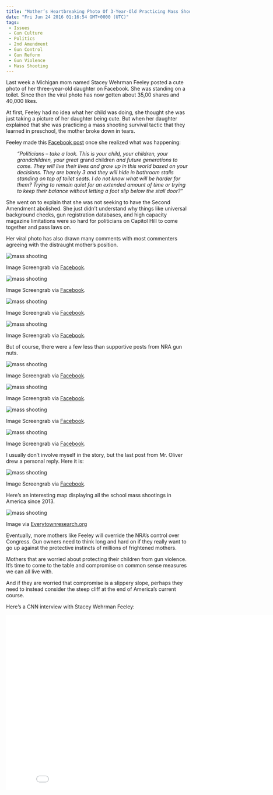 ```yaml
---
title: "Mother’s Heartbreaking Photo Of 3-Year-Old Practicing Mass Shooting Survival Drill Goes Viral (VIDEO)"
date: "Fri Jun 24 2016 01:16:54 GMT+0000 (UTC)"
tags: 
 - Issues
 - Gun Culture
 - Politics
 - 2nd Amendment
 - Gun Control
 - Gun Reform
 - Gun Violence
 - Mass Shooting
---
```

<p><!--OffDef--></p><p><!--Ads1--></p><p>Last week a Michigan mom named Stacey Wehrman Feeley posted a cute photo of her three-year-old daughter on Facebook. She was standing on a toilet. Since then the viral photo has now gotten about 35,00 shares and 40,000 likes.</p><p>At first, Feeley had no idea what her child was doing, she thought she was just taking a picture of her daughter being cute. But when her daughter explained that she was practicing a mass shooting survival tactic that they learned in preschool, the mother broke down in tears.</p><p>Feeley made this <a href="https://www.facebook.com/stacey.w.feeley/posts/10209969511258300" onclick="__gaTracker(&apos;send&apos;, &apos;event&apos;, &apos;outbound-article&apos;, &apos;https://www.facebook.com/stacey.w.feeley/posts/10209969511258300&apos;, &apos;Facebook post&apos;);">Facebook post</a> once she realized what was happening:</p><p style="padding-left: 30px;"><em>&#x201C;Politicians &#x2013; take a look. This is your child, your children, your grandchildren, your great </em>grand children<em> and future generations to come. They will live their lives and grow up in this world based on your decisions. They are barely 3 and they will hide in bathroom stalls standing on top of toilet seats. I do not know what will be harder for them? Trying to remain quiet for an extended amount of time or trying to keep their balance without letting a foot slip below the stall door?&#x201D;</em></p><p>She went on to explain that she was not seeking to have the Second Amendment abolished. She just didn&#x2019;t understand why things like universal background checks, gun registration databases, and high capacity magazine limitations were so hard for politicians on Capitol Hill to come together and pass laws on.</p><p>Her viral photo has also drawn many comments with most commenters agreeing with the distraught mother&#x2019;s position.</p><div id="attachment_138852" style="width: 650px" class="wp-caption aligncenter"><img class="wp-image-138852" src="//i2.wp.com/cdn.liberalamerica.org/wp-content/uploads/2016/06/2016-06-23_17-12-28.jpg?resize=640%2C677" alt="mass shooting" srcset="//i2.wp.com/cdn.liberalamerica.org/wp-content/uploads/2016/06/2016-06-23_17-12-28.jpg?resize=640%2C677 537w, //i2.wp.com/cdn.liberalamerica.org/wp-content/uploads/2016/06/2016-06-23_17-12-28.jpg?resize=640%2C677 64w, //i2.wp.com/cdn.liberalamerica.org/wp-content/uploads/2016/06/2016-06-23_17-12-28.jpg?resize=640%2C677 350w" sizes="(max-width: 640px) 100vw, 640px" data-recalc-dims="1">
<p class="wp-caption-text">Image Screengrab via <a href="https://www.facebook.com/stacey.w.feeley" onclick="__gaTracker(&apos;send&apos;, &apos;event&apos;, &apos;outbound-article&apos;, &apos;https://www.facebook.com/stacey.w.feeley&apos;, &apos;Facebook&apos;);">Facebook</a>.</p>
</div><div id="attachment_138853" style="width: 630px" class="wp-caption aligncenter"><img class="wp-image-138853" src="//i2.wp.com/cdn.liberalamerica.org/wp-content/uploads/2016/06/2016-06-23_17-15-32.jpg?resize=620%2C194" alt="mass shooting" srcset="//i2.wp.com/cdn.liberalamerica.org/wp-content/uploads/2016/06/2016-06-23_17-15-32.jpg?resize=620%2C194 499w, //i2.wp.com/cdn.liberalamerica.org/wp-content/uploads/2016/06/2016-06-23_17-15-32.jpg?resize=620%2C194 64w, //i2.wp.com/cdn.liberalamerica.org/wp-content/uploads/2016/06/2016-06-23_17-15-32.jpg?resize=620%2C194 350w" sizes="(max-width: 620px) 100vw, 620px" data-recalc-dims="1">
<p class="wp-caption-text">Image Screengrab via <a href="https://www.facebook.com/stacey.w.feeley" onclick="__gaTracker(&apos;send&apos;, &apos;event&apos;, &apos;outbound-article&apos;, &apos;https://www.facebook.com/stacey.w.feeley&apos;, &apos;Facebook&apos;);">Facebook</a>.</p>
</div><div id="attachment_138864" style="width: 630px" class="wp-caption aligncenter"><img class="wp-image-138864" src="//i1.wp.com/cdn.liberalamerica.org/wp-content/uploads/2016/06/2016-06-23_17-20-25.jpg?resize=620%2C139" alt="mass shooting" srcset="//i1.wp.com/cdn.liberalamerica.org/wp-content/uploads/2016/06/2016-06-23_17-20-25.jpg?resize=620%2C139 487w, //i1.wp.com/cdn.liberalamerica.org/wp-content/uploads/2016/06/2016-06-23_17-20-25.jpg?resize=620%2C139 64w, //i1.wp.com/cdn.liberalamerica.org/wp-content/uploads/2016/06/2016-06-23_17-20-25.jpg?resize=620%2C139 350w" sizes="(max-width: 620px) 100vw, 620px" data-recalc-dims="1">
<p class="wp-caption-text">Image Screengrab via <a href="https://www.facebook.com/stacey.w.feeley" onclick="__gaTracker(&apos;send&apos;, &apos;event&apos;, &apos;outbound-article&apos;, &apos;https://www.facebook.com/stacey.w.feeley&apos;, &apos;Facebook&apos;);" target="_blank">Facebook</a>.</p>
</div><div id="attachment_138860" style="width: 630px" class="wp-caption aligncenter"><img class="wp-image-138860" src="//i2.wp.com/cdn.liberalamerica.org/wp-content/uploads/2016/06/2016-06-23_17-32-40.jpg?resize=620%2C127" alt="mass shooting" srcset="//i2.wp.com/cdn.liberalamerica.org/wp-content/uploads/2016/06/2016-06-23_17-32-40.jpg?resize=620%2C127 492w, //i2.wp.com/cdn.liberalamerica.org/wp-content/uploads/2016/06/2016-06-23_17-32-40.jpg?resize=620%2C127 64w, //i2.wp.com/cdn.liberalamerica.org/wp-content/uploads/2016/06/2016-06-23_17-32-40.jpg?resize=620%2C127 350w" sizes="(max-width: 620px) 100vw, 620px" data-recalc-dims="1">
<p class="wp-caption-text">Image Screengrab via <a href="https://www.facebook.com/stacey.w.feeley" onclick="__gaTracker(&apos;send&apos;, &apos;event&apos;, &apos;outbound-article&apos;, &apos;https://www.facebook.com/stacey.w.feeley&apos;, &apos;Facebook&apos;);" target="_blank">Facebook</a>.</p>
</div><p>But of course, there were a few less than supportive posts from NRA gun nuts.</p><div id="attachment_138866" style="width: 630px" class="wp-caption aligncenter"><img class="wp-image-138866" src="//i2.wp.com/cdn.liberalamerica.org/wp-content/uploads/2016/06/2016-06-23_17-18-26.jpg?resize=620%2C119" alt="mass shooting" srcset="//i2.wp.com/cdn.liberalamerica.org/wp-content/uploads/2016/06/2016-06-23_17-18-26.jpg?resize=620%2C119 502w, //i2.wp.com/cdn.liberalamerica.org/wp-content/uploads/2016/06/2016-06-23_17-18-26.jpg?resize=620%2C119 64w, //i2.wp.com/cdn.liberalamerica.org/wp-content/uploads/2016/06/2016-06-23_17-18-26.jpg?resize=620%2C119 350w" sizes="(max-width: 620px) 100vw, 620px" data-recalc-dims="1">
<p class="wp-caption-text">Image Screengrab via <a href="https://www.facebook.com/stacey.w.feeley" onclick="__gaTracker(&apos;send&apos;, &apos;event&apos;, &apos;outbound-article&apos;, &apos;https://www.facebook.com/stacey.w.feeley&apos;, &apos;Facebook&apos;);" target="_blank">Facebook</a>.</p>
</div><div id="attachment_138865" style="width: 630px" class="wp-caption aligncenter"><img class="wp-image-138865" src="//i2.wp.com/cdn.liberalamerica.org/wp-content/uploads/2016/06/2016-06-23_17-18-58.jpg?resize=620%2C125" alt="mass shooting" srcset="//i2.wp.com/cdn.liberalamerica.org/wp-content/uploads/2016/06/2016-06-23_17-18-58.jpg?resize=620%2C125 425w, //i2.wp.com/cdn.liberalamerica.org/wp-content/uploads/2016/06/2016-06-23_17-18-58.jpg?resize=620%2C125 64w, //i2.wp.com/cdn.liberalamerica.org/wp-content/uploads/2016/06/2016-06-23_17-18-58.jpg?resize=620%2C125 350w" sizes="(max-width: 620px) 100vw, 620px" data-recalc-dims="1">
<p class="wp-caption-text">Image Screengrab via <a href="https://www.facebook.com/stacey.w.feeley" onclick="__gaTracker(&apos;send&apos;, &apos;event&apos;, &apos;outbound-article&apos;, &apos;https://www.facebook.com/stacey.w.feeley&apos;, &apos;Facebook&apos;);">Facebook</a>.</p>
</div><div id="attachment_138861" style="width: 630px" class="wp-caption aligncenter"><img class="wp-image-138861" src="//i0.wp.com/cdn.liberalamerica.org/wp-content/uploads/2016/06/2016-06-23_17-32-26.jpg?resize=620%2C67" alt="mass shooting" srcset="//i0.wp.com/cdn.liberalamerica.org/wp-content/uploads/2016/06/2016-06-23_17-32-26.jpg?resize=620%2C67 494w, //i0.wp.com/cdn.liberalamerica.org/wp-content/uploads/2016/06/2016-06-23_17-32-26.jpg?resize=620%2C67 64w, //i0.wp.com/cdn.liberalamerica.org/wp-content/uploads/2016/06/2016-06-23_17-32-26.jpg?resize=620%2C67 350w, //i0.wp.com/cdn.liberalamerica.org/wp-content/uploads/2016/06/2016-06-23_17-32-26.jpg?resize=620%2C67 478w" sizes="(max-width: 620px) 100vw, 620px" data-recalc-dims="1">
<p class="wp-caption-text">Image Screengrab via <a href="https://www.facebook.com/stacey.w.feeley" onclick="__gaTracker(&apos;send&apos;, &apos;event&apos;, &apos;outbound-article&apos;, &apos;https://www.facebook.com/stacey.w.feeley&apos;, &apos;Facebook&apos;);">Facebook</a>.</p>
</div><div id="attachment_138863" style="width: 630px" class="wp-caption aligncenter"><img class="wp-image-138863" src="//i1.wp.com/cdn.liberalamerica.org/wp-content/uploads/2016/06/2016-06-23_17-21-52.jpg?resize=620%2C112" alt="mass shooting" srcset="//i1.wp.com/cdn.liberalamerica.org/wp-content/uploads/2016/06/2016-06-23_17-21-52.jpg?resize=620%2C112 500w, //i1.wp.com/cdn.liberalamerica.org/wp-content/uploads/2016/06/2016-06-23_17-21-52.jpg?resize=620%2C112 64w, //i1.wp.com/cdn.liberalamerica.org/wp-content/uploads/2016/06/2016-06-23_17-21-52.jpg?resize=620%2C112 350w" sizes="(max-width: 620px) 100vw, 620px" data-recalc-dims="1">
<p class="wp-caption-text">Image Screengrab via <a href="https://www.facebook.com/stacey.w.feeley" onclick="__gaTracker(&apos;send&apos;, &apos;event&apos;, &apos;outbound-article&apos;, &apos;https://www.facebook.com/stacey.w.feeley&apos;, &apos;Facebook&apos;);">Facebook</a>.</p>
</div><p>I usually don&#x2019;t involve myself in the story, but the last post from Mr. Oliver drew a personal reply. Here it is:</p><div id="attachment_138869" style="width: 630px" class="wp-caption aligncenter"><img class="wp-image-138869" src="//i2.wp.com/cdn.liberalamerica.org/wp-content/uploads/2016/06/2016-06-23_17-41-07.jpg?resize=620%2C452" alt="mass shooting" srcset="//i2.wp.com/cdn.liberalamerica.org/wp-content/uploads/2016/06/2016-06-23_17-41-07.jpg?resize=620%2C452 421w, //i2.wp.com/cdn.liberalamerica.org/wp-content/uploads/2016/06/2016-06-23_17-41-07.jpg?resize=620%2C452 64w, //i2.wp.com/cdn.liberalamerica.org/wp-content/uploads/2016/06/2016-06-23_17-41-07.jpg?resize=620%2C452 350w" sizes="(max-width: 620px) 100vw, 620px" data-recalc-dims="1">
<p class="wp-caption-text">Image Screengrab via <a href="https://www.facebook.com/stacey.w.feeley" onclick="__gaTracker(&apos;send&apos;, &apos;event&apos;, &apos;outbound-article&apos;, &apos;https://www.facebook.com/stacey.w.feeley&apos;, &apos;Facebook&apos;);">Facebook</a>.</p>
</div><p>Here&#x2019;s an interesting map displaying all the school mass shootings in America since&#xA0;2013.</p><div id="attachment_138875" style="width: 650px" class="wp-caption aligncenter"><img class="wp-image-138875" src="//i1.wp.com/cdn.liberalamerica.org/wp-content/uploads/2016/06/2016-06-23_7-37-01-600x431.jpg?resize=640%2C460" alt="mass shooting" srcset="//cdn.liberalamerica.org/wp-content/uploads/2016/06/2016-06-23_7-37-01.jpg 600w, //cdn.liberalamerica.org/wp-content/uploads/2016/06/2016-06-23_7-37-01.jpg 64w, //cdn.liberalamerica.org/wp-content/uploads/2016/06/2016-06-23_7-37-01.jpg 350w, //cdn.liberalamerica.org/wp-content/uploads/2016/06/2016-06-23_7-37-01.jpg 768w, //cdn.liberalamerica.org/wp-content/uploads/2016/06/2016-06-23_7-37-01.jpg 795w, //cdn.liberalamerica.org/wp-content/uploads/2016/06/2016-06-23_7-37-01.jpg 1168w, //cdn.liberalamerica.org/wp-content/uploads/2016/06/2016-06-23_7-37-01.jpg 1188w" sizes="(max-width: 640px) 100vw, 640px" data-recalc-dims="1">
<p class="wp-caption-text">Image via <a href="https://everytownresearch.org/school-shootings/" onclick="__gaTracker(&apos;send&apos;, &apos;event&apos;, &apos;outbound-article&apos;, &apos;https://everytownresearch.org/school-shootings/&apos;, &apos;Everytownresearch.org&apos;);">Everytownresearch.org</a></p>
</div><p><!--Ads2--></p><p>Eventually, more mothers like Feeley will override the NRA&#x2019;s control over Congress. Gun owners need to think long and hard on if they really want to go up against the protective instincts of millions of frightened mothers.</p><p>Mothers that are worried about protecting their children from gun violence. It&#x2019;s time to come to the table and compromise&#xA0;on common sense measures we can all live with.</p><p>And if they are worried that compromise is a slippery&#xA0;slope, perhaps they need to instead consider the steep cliff at the end of America&#x2019;s current course.</p><p>Here&#x2019;s a CNN interview with Stacey Wehrman Feeley:</p><p><iframe width="853" height="480" src="//www.youtube.com/embed/r8hZTJVWJ_4" frameborder="0" allowfullscreen></iframe></p>